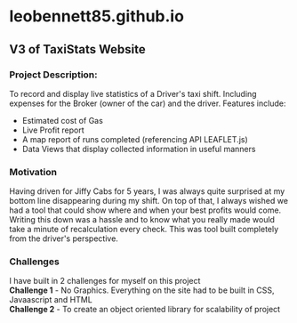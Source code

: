 # leobennett85.github.io

## V3 of TaxiStats Website

### Project Description:

To record and display live statistics of a Driver's taxi shift. Including expenses for the Broker (owner of the car) and the driver. Features include:
<ul>
<li>Estimated cost of Gas</li>
<li>Live Profit report</li>
<li>A map report of runs completed (referencing API LEAFLET.js)</li>
<li>Data Views that display collected information in useful manners</li>
</ul>

### Motivation

Having driven for Jiffy Cabs for 5 years, I was always quite surprised at my bottom line disappearing during my shift. On top of that, I always wished we had a tool that could show where and when your best profits would come. Writing this down was a hassle and to know what you really made would take a minute of recalculation every check. This was tool built completely from the driver's perspective.

### Challenges

I have built in 2 challenges for myself on this project
<br>**Challenge 1** - No Graphics. Everything on the site had to be built in CSS, Javaascript and HTML
<br>**Challenge 2** - To create an object oriented library for scalability of project
